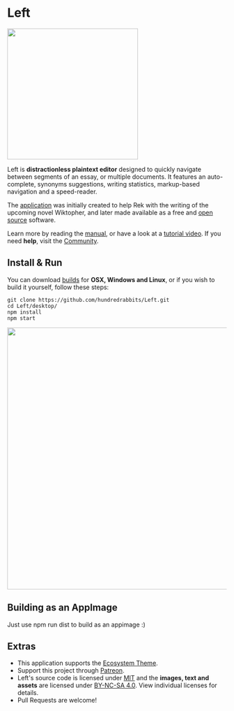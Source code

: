 # Left

<img src="https://raw.githubusercontent.com/hundredrabbits/100r.co/master/media/content/characters/left.hello.png" width="300"/>

<a href="http://wiki.xxiivv.com/Left" target="_blank"></a>Left is <b>distractionless plaintext editor</b> designed to quickly navigate between segments of an essay, or multiple documents. It features an auto-complete, synonyms suggestions, writing statistics, markup-based navigation and a speed-reader.
 
The <a href="http://github.com/hundredrabbits/Left" target="_blank" rel="noreferrer" class="external ">application</a> was initially created to help Rek with the writing of the upcoming novel Wiktopher, and later made available as a free and <a href="https://github.com/hundredrabbits/Left" target="_blank" rel="noreferrer" class="external ">open source</a> software.

Learn more by reading the <a href="https://100r.co/site/left.html" target="_blank" rel="noreferrer" class="external ">manual</a>, or have a look at a <a href="https://www.youtube.com/watch?v=QloUoqqhXGE" target="_blank" rel="noreferrer" class="external ">tutorial video</a>. If you need <b>help</b>, visit the <a href="https://hundredrabbits.itch.io/left/community" target="_blank" rel="noreferrer" class="external ">Community</a>.

## Install & Run

You can download [builds](https://hundredrabbits.itch.io/left) for **OSX, Windows and Linux**, or if you wish to build it yourself, follow these steps:

```
git clone https://github.com/hundredrabbits/Left.git
cd Left/desktop/
npm install
npm start
```

<img src='https://raw.githubusercontent.com/hundredrabbits/Left/master/PREVIEW.jpg' width="600"/>


## Building as an AppImage
Just use 
npm run dist to build as an appimage :)

## Extras

- This application supports the [Ecosystem Theme](https://github.com/hundredrabbits/Themes).
- Support this project through [Patreon](https://patreon.com/hundredrabbits).
- Left's source code is licensed under [MIT](https://github.com/hundredrabbits/Left/blob/master/LICENSE) and the **images, text and assets** are licensed under [BY-NC-SA 4.0](https://github.com/hundredrabbits/Left/blob/master/LICENSE.by-nc-sa-4.0.md). View individual licenses for details.
- Pull Requests are welcome!

